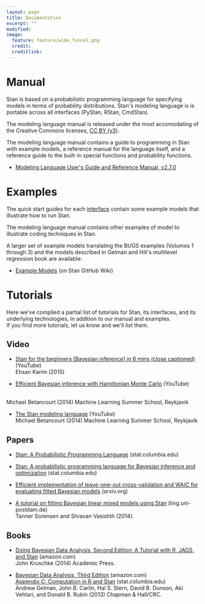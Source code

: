 ```yaml
---
layout: page
title: Documentation
excerpt: ""
modified:
image:
  feature: feature/wide_funnel.png
  credit:
  creditlink:
---
```



Manual
======

Stan is based on a probabilistic programming language for
specifying models in terms of probability distributions.  Stan's
modeling language is is portable across all interfaces (PyStan,
RStan, CmdStan).

The modeling language manual is released under the most
accomodating of the Creative Commons licenses,
[CC BY (v3)](http://creativecommons.org/licenses/by/3.0/).

The modeling language manual contains a guide to programming
in Stan with example models, a reference manual for the language
itself, and a reference guide to the built-in special functions and
probability functions.

* [Modeling Language User's Guide and Reference Manual, v2.7.0](https://github.com/stan-dev/stan/releases/download/v2.7.0/stan-reference-2.7.0.pdf)

Examples
========

The quick start guides for each [interface](/interfaces/) contain some
example models that illustrate how to run Stan.

The modeling language manual contains other examples of model to
illustrate coding techniques in Stan.

A larger set of example models translating the BUGS examples
(Volumes 1 through 3) and the models described in Gelman and Hill's
multilevel regression book are available:

* [Example Models](https://github.com/stan-dev/example-models/wiki)
  <span class="note">(on Stan GitHub Wiki)</span>

Tutorials
=========

Here we've compiled a partial list of tutorials for Stan, its interfaces,
and its underlying technologies, in addition to our manual and examples.  
If you find more tutorials, let us know and we'll list them.

Video
-----

* <a class="external"
    href="https://www.youtube.com/watch?v=tLprFqSWS1w">Stan
    for the beginners [Bayesian inference] in 6 mins (close captioned)</a>
    <span class="note">(YouTube)</span>
    <br />
    Ehsan Karim (2015)

*  [Efficient Bayesian inference with Hamiltonian Monte Carlo](https://www.youtube.com/watch?v=pHsuIaPbNbY)
  <span class="note">(YouTube)</span>
  <br />
  Michael Betancourt (2014) Machine Learning Summer School, Reykjavik

*  [The Stan modeling language](https://www.youtube.com/watch?v=xWQpEAyI5s8)
    <span class="note">(YouTube)</span>
    <br />
    Michael Betancourt (2014) Machine Learning Summer School, Reykjavik

Papers
------

* [Stan: A Probabilistic Programming Language](http://www.stat.columbia.edu/~gelman/research/published/stan-paper-revision-feb2015.pdf)
  <span class="note">(stat.columbia.edu)</span>

* [Stan: A probabilistic programming language for Bayesian inference and optimization](http://www.stat.columbia.edu/~gelman/research/published/stan_jebs_2.pdf)
  <span class="note">(stat.columbia.edu)</span>

* [Efficient implementation of leave-one-out cross-validation and WAIC for evaluating fitted Bayesian models](http://arxiv.org/pdf/1507.04544v1.pdf)
  <span class="note">(arxiv.org)</span>

*  [A tutorial on fitting Bayesian linear mixed models using Stan](http://www.ling.uni-potsdam.de/~vasishth/statistics/BayesLMMs.html)
    <span class="note">(ling.uni-postdam.de)</span>
    <br />
    Tanner Sorensen and Shravan Vasishth (2014).  

Books
------

* [Doing Bayesian Data Analysis, Second Edition:  A Tutorial with R, JAGS, and Stan](http://www.amazon.com/Doing-Bayesian-Data-Analysis-Second/dp/0124058884)
  <span class="note">(amazon.com)</span>
  <br />
  John Kruschke (2014) Academic Press.

* [Bayesian Data Analysis, Third Edition](http://www.amazon.com/gp/product/1439840954)
  <span class="note">(amazon.com)</span>
  <br />
  [Appendix C: Computation in R and Stan](http://www.stat.columbia.edu/~gelman/book/software.pdf)
  <span class="note">(stat.columbia.edu)</span>
  <br />
  Andrew Gelman, John B. Carlin, Hal S. Stern, David B. Dunson,
  Aki Vehtari, and Donald B. Rubin  (2013)
  Chapman &amp; Hall/CRC.
